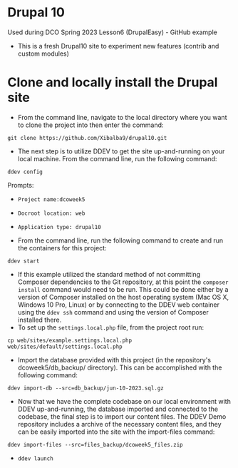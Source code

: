 # Drupal 10
Used during DCO Spring 2023 Lesson6 (DrupalEasy) - GitHub example
- This is a fresh Drupal10 site to experiment new features (contrib and custom modules)
# Clone and locally install the Drupal site
- From the command line, navigate to the local directory where you want to clone
the project into then enter the command:

`git clone https://github.com/Xibalba9/drupal10.git`
- The next step is to utilize DDEV to get the site up-and-running on your local machine. From the command line, run the following command:

`ddev config`

Prompts:
- `Project name:dcoweek5`
- `Docroot location: web`
- `Application type: drupal10`


- From the command line, run the following command to create and run the containers for this project:

`ddev start`
- If this example utilized the standard method of not committing Composer dependencies to the Git repository, at this point the `composer install` command would need to be run. This could be done either by a version of Composer installed on the host operating system (Mac OS X, Windows 10 Pro, Linux) or by connecting to the DDEV web container using the `ddev ssh` command and using the version of Composer installed there.
- To set up the `settings.local.php` file, from the project root run:

`cp web/sites/example.settings.local.php web/sites/default/settings.local.php`
- Import the database provided with this project (in the repository's dcoweek5/db_backup/ directory). This can be accomplished with the following command:

`ddev import-db --src=db_backup/jun-10-2023.sql.gz`
- Now that we have the complete codebase on our local environment with DDEV up-and-running, the database imported and connected to the codebase, the final step is to import our content files. The DDEV Demo repository includes a archive of the necessary content files, and they can be easily imported into the site with the import-files command:

`ddev import-files --src=files_backup/dcoweek5_files.zip`
- `ddev launch`
